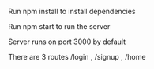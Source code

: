 Run npm install to install dependencies

Run npm start to run the server

Server runs on port 3000 by default

There are 3 routes /login , /signup , /home 
